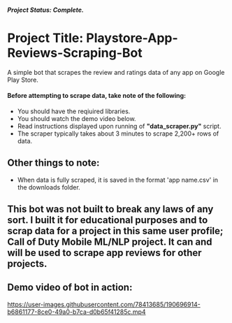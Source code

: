 ##### Project Status: Complete.
# Project Title: Playstore-App-Reviews-Scraping-Bot
A simple bot that scrapes the review and ratings data of any app on Google Play Store.
#### Before attempting to scrape data, take note of the following:
- You should have the reqiuired libraries.
- You should watch the demo video below.
- Read instructions displayed upon running of **"data_scraper.py"** script.
- The scraper typically takes about 3 minutes to scrape 2,200+ rows of data.

## Other things to note:
- When data is fully scraped, it is saved in the format 'app name.csv' in the downloads folder. 

## This bot was not built to break any laws of any sort. I built it for educational purposes and to scrap data for a project in this same user profile; Call of Duty Mobile ML/NLP project. It can and will be used to scrape app reviews for other projects.
## Demo video of bot in action:

https://user-images.githubusercontent.com/78413685/190696914-b6861177-8ce0-49a0-b7ca-d0b65f41285c.mp4
